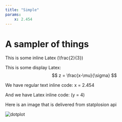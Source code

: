 ```yaml
---
title: "Simple"
params:
    x: 2.454
---
```


# A sampler of things



This is some inline Latex \(\frac{2}{3}\)

This is some display Latex:
$$
z = \frac{x-\mu}{\sigma}
$$

We have regular text inline code: x = 2.454

And we have Latex inline code: \(y = 4\)

Here is an image that is delivered from statplosion api

![dotplot](https://statplosion-api-x5isouofzq-uk.a.run.app/dotplot)
